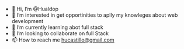 - 👋 Hi, I’m @Hualdop
- 👀 I’m interested in get opportinities to aplly my knowleges about web development
- 🌱 I’m currently learning abot full stack 
- 💞️ I’m looking to collaborate on full Stack
- 📫 How to reach me hucastillo@gmail.com

<!---
Hualdop/Hualdop is a ✨ special ✨ repository because its `README.md` (this file) appears on your GitHub profile.
You can click the Preview link to take a look at your changes.
--->
